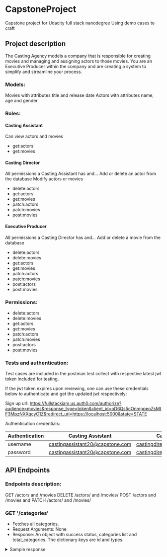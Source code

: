 # CapstoneProject
Capstone project for Udacity full stack nanodegree
Using demo cases to craft

## Project description
The Casting Agency models a company that is responsible for creating movies and managing and assigning actors to those movies. You are an Executive Producer within the company and are creating a system to simplify and streamline your process.

### Models:
Movies with attributes title and release date
Actors with attributes name, age and gender

### Roles:
#### Casting Assistant  
Can view actors and movies
- get:actors
- get:movies

#### Casting Director  
All permissions a Casting Assistant has and…
Add or delete an actor from the database
Modify actors or movies  
- delete:actors	
- get:actors
- get:movies
- patch:actors
- patch:movies
- post:movies

#### Executive Producer  
All permissions a Casting Director has and…
Add or delete a movie from the database
- delete:actors	
- delete:movies	
- get:actors
- get:movies
- patch:actors
- patch:movies
- post:actors	
- post:movies

### Permissions: 
- delete:actors	
- delete:movies	
- get:actors
- get:movies
- patch:actors
- patch:movies
- post:actors	
- post:movies

### Tests and authentication:
Test cases are included in the postman test collect with respective latest jwt token included for testing. 

If the jwt token expires upon reviewing, one can use these credentials below to authenticate and get the updated jwt respectively: 

Sign up url: https://fullstackiam.us.auth0.com/authorize?audience=movies&response_type=token&client_id=oD6Qs5cOnmppeoZsMtF3MpzNXXqcyC1Z&redirect_uri=https://localhost:5000&state=STATE

Authentication credentials:

| Authentication | Casting Assistant               | Casting Director               | Executive Director               |
| -------------- | ------------------------------- | ------------------------------ | -------------------------------- |
| username       | castingassistant20@capstone.com | castingdirector30@capstone.com | executivedirector40@capstone.com |
| password       | castingassistant20@capstone.com | castingdirector30@capstone.com | executivedirector40@capstone.com |


## API Endpoints

### Endpoints description:
GET /actors and /movies
DELETE /actors/ and /movies/
POST /actors and /movies and
PATCH /actors/ and /movies/

### GET '/categories'
- Fetches all categories. 
- Request Arguments: None
- Response: An object with success status, categories list and total_categories. The dictionary keys are id and types. 
<details>
<summary>Sample response</summary>

```
{
  "categories": [
    {
      "id": 1, 
      "type": "Science"
    }, 
    {
      "id": 2, 
      "type": "Art"
    }, 
    {
      "id": 3, 
      "type": "Geography"
    }, 
    {
      "id": 4, 
      "type": "History"
    }, 
    {
      "id": 5, 
      "type": "Entertainment"
    }, 
    {
      "id": 6, 
      "type": "Sports"
    }
  ], 
  "success": true, 
  "total_categories": 6
}
```
</details>

